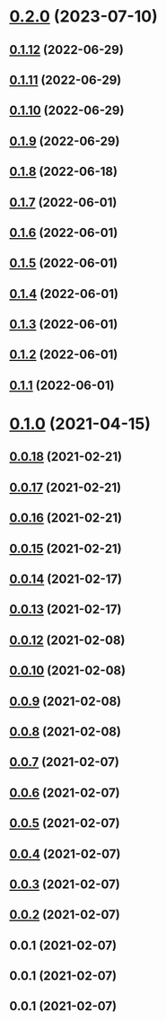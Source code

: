 # [0.2.0](https://github.com/AliLozano/vue-beans/compare/v0.1.12...v0.2.0) (2023-07-10)



## [0.1.12](https://github.com/AliLozano/vue-beans/compare/v0.1.11...v0.1.12) (2022-06-29)



## [0.1.11](https://github.com/AliLozano/vue-beans/compare/v0.1.10...v0.1.11) (2022-06-29)



## [0.1.10](https://github.com/AliLozano/vue-beans/compare/v0.1.9...v0.1.10) (2022-06-29)



## [0.1.9](https://github.com/AliLozano/vue-beans/compare/v0.1.8...v0.1.9) (2022-06-29)



## [0.1.8](https://github.com/AliLozano/vue-beans/compare/v0.1.7...v0.1.8) (2022-06-18)



## [0.1.7](https://github.com/AliLozano/vue-beans/compare/v0.1.6...v0.1.7) (2022-06-01)



## [0.1.6](https://github.com/AliLozano/vue-beans/compare/v0.1.5...v0.1.6) (2022-06-01)



## [0.1.5](https://github.com/AliLozano/vue-beans/compare/v0.1.2...v0.1.5) (2022-06-01)



## [0.1.4](https://github.com/AliLozano/vue-beans/compare/v0.1.2...v0.1.4) (2022-06-01)



## [0.1.3](https://github.com/AliLozano/vue-beans/compare/v0.1.2...v0.1.3) (2022-06-01)



## [0.1.2](https://github.com/AliLozano/vue-beans/compare/v0.1.1...v0.1.2) (2022-06-01)



## [0.1.1](https://github.com/AliLozano/vue-beans/compare/v0.1.0...v0.1.1) (2022-06-01)



# [0.1.0](https://github.com/AliLozano/vue-beans/compare/v0.0.18...v0.1.0) (2021-04-15)



## [0.0.18](https://github.com/AliLozano/vue-beans/compare/v0.0.17...v0.0.18) (2021-02-21)



## [0.0.17](https://github.com/AliLozano/vue-beans/compare/v0.0.16...v0.0.17) (2021-02-21)



## [0.0.16](https://github.com/AliLozano/vue-beans/compare/v0.0.14...v0.0.16) (2021-02-21)



## [0.0.15](https://github.com/AliLozano/vue-beans/compare/v0.0.14...v0.0.15) (2021-02-21)



## [0.0.14](https://github.com/AliLozano/vue-beans/compare/v0.0.13...v0.0.14) (2021-02-17)



## [0.0.13](https://github.com/AliLozano/vue-beans/compare/v0.0.12...v0.0.13) (2021-02-17)



## [0.0.12](https://github.com/AliLozano/vue-beans/compare/v0.0.10...v0.0.12) (2021-02-08)



## [0.0.10](https://github.com/AliLozano/vue-beans/compare/v0.0.9...v0.0.10) (2021-02-08)



## [0.0.9](https://github.com/AliLozano/vue-beans/compare/v0.0.8...v0.0.9) (2021-02-08)



## [0.0.8](https://github.com/AliLozano/vue-beans/compare/v0.0.7...v0.0.8) (2021-02-08)



## [0.0.7](https://github.com/AliLozano/vue-beans/compare/v0.0.6...v0.0.7) (2021-02-07)



## [0.0.6](https://github.com/AliLozano/vue-beans/compare/v0.0.5...v0.0.6) (2021-02-07)



## [0.0.5](https://github.com/AliLozano/vue-beans/compare/v0.0.4...v0.0.5) (2021-02-07)



## [0.0.4](https://github.com/AliLozano/vue-beans/compare/v0.0.2...v0.0.4) (2021-02-07)



## [0.0.3](https://github.com/AliLozano/vue-beans/compare/v0.0.2...v0.0.3) (2021-02-07)



## [0.0.2](https://github.com/AliLozano/vue-beans/compare/v0.0.1...v0.0.2) (2021-02-07)



## 0.0.1 (2021-02-07)



## 0.0.1 (2021-02-07)



## 0.0.1 (2021-02-07)



